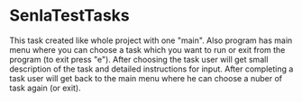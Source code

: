 # SenlaTestTasks
This task created like whole project with one "main". Also program has main menu where you can choose
a task which you want to run or exit from the program (to exit press "e"). After choosing the task user will get small description of the task and detailed instructions
for input. After completing a task user will get back to the main menu where he can choose a nuber of task again (or exit).
